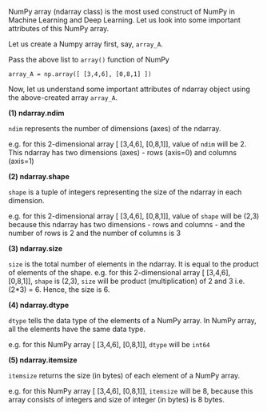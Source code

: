 

NumPy array (ndarray class) is the most used construct of NumPy in Machine Learning and Deep Learning. Let us look into some important attributes of this NumPy array.

Let us create a Numpy array first, say, `array_A`.

Pass the above list to `array()` function of NumPy

```
array_A = np.array([ [3,4,6], [0,8,1] ])
```

Now, let us understand some important attributes of ndarray object using the above-created array `array_A`.

**(1) ndarray.ndim**

`ndim` represents the number of dimensions (axes) of the ndarray.

e.g. for this 2-dimensional array [ [3,4,6], [0,8,1]], value of `ndim` will be 2. This ndarray has two dimensions (axes) - rows (axis=0) and columns (axis=1)

**(2) ndarray.shape**

`shape` is a tuple of integers representing the size of the ndarray in each dimension.

e.g. for this 2-dimensional array [ [3,4,6], [0,8,1]], value of `shape` will be (2,3) because this ndarray has two dimensions - rows and columns - and the number of rows is 2 and the number of columns is 3

**(3) ndarray.size**

`size` is the total number of elements in the ndarray. It is equal to the product of elements of the shape. e.g. for this 2-dimensional array [ [3,4,6], [0,8,1]], `shape` is (2,3), `size` will be product (multiplication) of 2 and 3 i.e. (2*3) = 6. Hence, the size is 6.

**(4) ndarray.dtype**

`dtype` tells the data type of the elements of a NumPy array. In NumPy array, all the elements have the same data type.

e.g. for this NumPy array [ [3,4,6], [0,8,1]], `dtype` will be `int64`

**(5) ndarray.itemsize**

`itemsize` returns the size (in bytes) of each element of a NumPy array.

e.g. for this NumPy array [ [3,4,6], [0,8,1]], `itemsize` will be 8, because this array consists of integers and size of integer (in bytes) is 8 bytes.